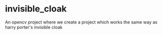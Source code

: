 # invisible_cloak
An opencv project where we create a project which works the same way as harry porter's invisible cloak
